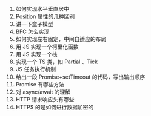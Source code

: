 1. 如何实现水平垂直居中
2. Position 属性的几种区别
3. 讲一下盒子模型
4. BFC 怎么实现
5. 如何实现左右固定，中间自适应的布局
6. 用 JS 实现一个柯里化函数
7. 用 JS 实现一个栈
8. 实现一个 TS 类，如 Partial 、Tick
9. JS 任务执行机制
10. 给出一段 Promise+setTimeout 的代码，写出输出顺序
11. Promise 有哪些方法
12. 对 async/await 的理解
13. HTTP 请求响应头有哪些
14. HTTPS 的是如何进行数据加密的
